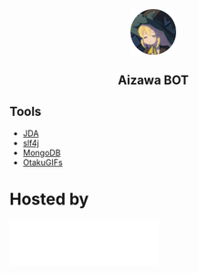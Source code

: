 <p align="center">
  <img src="./assets/avatar.png" alt="Azusa Aizawa" width="80" height="80"/>
</p>

<h2 align="center"><b>Aizawa BOT</b></h2>

## Tools
- [JDA](https://github.com/discord-jda/JDA)
- [slf4j](https://github.com/qos-ch/slf4j)
- [MongoDB](https://www.mongodb.com/pt-br)
- [OtakuGIFs](https://otakugifs.xyz/)

# Hosted by

<a href="https://squarecloud.app">
<img src="./assets/squarecloud.webp" alt="Square Cloud" height="80"/>
</a>